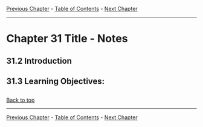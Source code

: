 [Previous Chapter](../Ch30-uam/notes_Ch30.md) - [Table of Contents](../README.md#table-of-contents) - [Next Chapter](../Ch32-fpo/notes_Ch32.md)

---

# Chapter 31 Title - Notes

## 31.2 Introduction


## 31.3 Learning Objectives:



##

[Back to top](#)

---

[Previous Chapter](../Ch30-uam/notes_Ch30.md) - [Table of Contents](../README.md#table-of-contents) - [Next Chapter](../Ch32-fpo/notes_Ch32.md)
